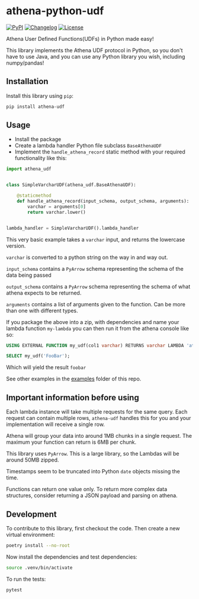 # athena-python-udf

<!-- markdownlint-disable -->
[![PyPI](https://img.shields.io/pypi/v/athena-udf.svg)](https://pypi.org/project/athena-udf/)
[![Changelog](https://img.shields.io/github/v/release/dmarkey/python-athena-udf?include_prereleases&label=changelog)](https://github.com/dmarkey/python-athena-udf/releases)
[![License](https://img.shields.io/badge/license-Apache%202.0-blue.svg)](https://github.com/dmarkey/python-athena-udf/blob/main/LICENSE)
<!-- markdownlint-restore -->

Athena User Defined Functions(UDFs) in Python made easy!

This library implements the Athena UDF protocol in Python,
so you don't have to use Java, and you can use any Python library you wish, including numpy/pandas!

## Installation

Install this library using `pip`:

```bash
pip install athena-udf
```

## Usage

- Install the package
- Create a lambda handler Python file subclass `BaseAthenaUDF`
- Implement the `handle_athena_record` static method with your required functionality like this:

```python
import athena_udf


class SimpleVarcharUDF(athena_udf.BaseAthenaUDF):

    @staticmethod
    def handle_athena_record(input_schema, output_schema, arguments):
        varchar = arguments[0]
        return varchar.lower()


lambda_handler = SimpleVarcharUDF().lambda_handler
```

This very basic example takes a `varchar` input, and returns the lowercase version.

`varchar` is converted to a python string on the way in and way out.

`input_schema` contains a `PyArrow` schema representing the schema of the data being passed

`output_schema` contains a `PyArrow` schema representing the schema of what athena expects to be returned.

`arguments` contains a list of arguments given to the function. Can be more than one with different types.

If you package the above into a zip, with dependencies and name your lambda function `my-lambda`
you can then run it from the athena console like so:

```sql
USING EXTERNAL FUNCTION my_udf(col1 varchar) RETURNS varchar LAMBDA 'athena-test'

SELECT my_udf('FooBar');
```

Which will yield the result `foobar`

See other examples in the [examples](examples) folder of this repo.

## Important information before using

Each lambda instance will take multiple requests for the same query.
Each request can contain multiple rows, `athena-udf`
handles this for you and your implementation will receive a single row.

Athena will group your data into around 1MB chunks in a single request.
The maximum your function can return is 6MB per chunk.

This library uses `PyArrow`. This is a large library, so the Lambdas will be around 50MB zipped.

Timestamps seem to be truncated into Python `date` objects missing the time.

Functions can return one value only.
To return more complex data structures, consider returning a JSON payload and parsing on athena.

## Development

To contribute to this library, first checkout the code. Then create a new virtual environment:

```bash
poetry install --no-root
```

Now install the dependencies and test dependencies:

```bash
source .venv/bin/activate
```

To run the tests:

```bash
pytest
```
